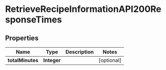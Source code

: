 

# RetrieveRecipeInformationAPI200ResponseTimes

## Properties

Name | Type | Description | Notes
------------ | ------------- | ------------- | -------------
**totalMinutes** | **Integer** |  |  [optional]





